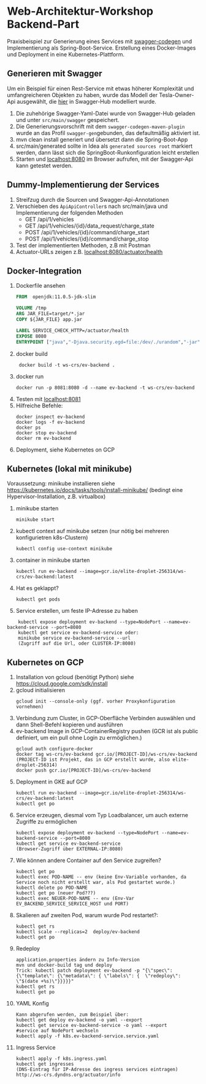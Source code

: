 
# Web-Architektur-Workshop Backend-Part

Praxisbeispiel zur Generierung eines Services mit [swagger-codegen](https://github.com/swagger-api/swagger-codegen) und
Implementierung als Spring-Boot-Service.
Erstellung eines Docker-Images und Deployment in eine Kubernetes-Plattform.

## Generieren mit Swagger
Um ein Beispiel für einen Rest-Service mit etwas höherer Komplexität und umfangreicheren Objekten zu haben, wurde das Modell der Tesla-Owner-Api
ausgewählt, die [hier](https://app.swaggerhub.com/apis-docs/fehguy/tesla/2.0.2) in Swagger-Hub modelliert wurde.

1. Die zuhehörige Swagger-Yaml-Datei wurde von Swagger-Hub geladen und unter ```src/main/swagger``` gespeichert.
2. Die Generierungsvorschrift mit dem ```swagger-codegen-maven-plugin``` wurde an das Profil ```swagger-gen```gebunden, das defaultmäßig aktiviert ist.
3. mvn clean install generiert und übersetzt dann die Spring-Boot-App
4. src/main/generated sollte in Idea als `generated sources root` markiert werden, dann lässt sich die SpringBoot-Runkonfiguration leicht erstellen
5. Starten und [localhost:8080](http://localhost:8080) im Browser aufrufen, mit der Swagger-Api kann getestet werden.

## Dummy-Implementierung der Services
1. Streifzug durch die Sourcen und Swagger-Api-Annotationen
2. Verschieben des `ÀpiApiController`s nach src/main/java und Implementierung der folgenden Methoden 
    - GET /api/1/vehicles
    - GET /api/1/vehicles/{id}/data_request/charge_state
    - POST /api/1/vehicles/{id}/command/charge_start
    - POST /api/1/vehicles/{id}/command/charge_stop
3. Test der implementierten Methoden, z.B mit Postman
4. Actuator-URLs zeigen z.B. [localhost:8080/actuator/health](http://localhost:8080/actuator/health)

## Docker-Integration
1. Dockerfile ansehen
    ```dockerfile
    FROM  openjdk:11.0.5-jdk-slim
    
    VOLUME /tmp
    ARG JAR_FILE=target/*.jar
    COPY ${JAR_FILE} app.jar
    
    LABEL SERVICE_CHECK_HTTP=/actuator/health
    EXPOSE 8080
    ENTRYPOINT ["java","-Djava.security.egd=file:/dev/./urandom","-jar","/app.jar"]
    ```
2. docker build
    ```
     docker build -t ws-crs/ev-backend .
    ```
3. docker run
    ```
    docker run -p 8081:8080 -d --name ev-backend -t ws-crs/ev-backend 
    ```
4. Testen mit [localhost:8081](http://localhost:8081)
5. Hilfreiche Befehle:
    ```
    docker inspect ev-backend
    docker logs -f ev-backend
    docker ps
    docker stop ev-backend
    docker rm ev-backend
    ```
6. Deployment, siehe Kubernetes on GCP

## Kubernetes (lokal mit minikube)
Voraussetzung: minikube installieren
siehe https://kubernetes.io/docs/tasks/tools/install-minikube/
(bedingt eine Hypervisor-Installation, z.B. virtualbox)
1. minikube starten
    ```
    minikube start
    ```
2. kubectl context auf minikube setzen (nur nötig bei mehreren konfigurietren k8s-Clustern)
    ```
    kubectl config use-context minikube
    ```
2. container in minikube starten 
    ```
    kubectl run ev-backend --image=gcr.io/elite-droplet-256314/ws-crs/ev-backend:latest
    ``` 
4. Hat es geklappt?
    ```
    kubectl get pods
    ```
5. Service erstellen, um feste IP-Adresse zu haben
```
    kubectl expose deployment ev-backend --type=NodePort --name=ev-backend-service --port=8080
    kubectl get service ev-backend-service oder:
    minikube service ev-backend-service --url
    (Zugriff auf die Url, oder CLUSTER-IP:8080)
```

## Kubernetes on GCP
1. Installation von gcloud (benötigt Python)
siehe https://cloud.google.com/sdk/install
2. gcloud initialisieren
    ```
    gcloud init --console-only (ggf. vorher Proxykonfiguration vornehmen)
    ```
3. Verbindung zum Cluster, in GCP-Oberfläche Verbinden auswählen und dann Shell-Befehl kopieren und ausführen
4. ev-backend Image in GCP-ContainerRegistry pushen (GCR ist als public definiert, um ein pull ohne Login zu ermöglichen.)
    ```
    gcloud auth configure-docker
    docker tag ws-crs/ev-backend gcr.io/[PROJECT-ID]/ws-crs/ev-backend  (PROJECT-ID ist Projekt, das in GCP erstellt wurde, also elite-droplet-256314)
    docker push gcr.io/[PROJECT-ID]/ws-crs/ev-backend
    ```
5. Deployment in GKE auf GCP
    ```
    kubectl run ev-backend --image=gcr.io/elite-droplet-256314/ws-crs/ev-backend:latest
    kubectl get po
    ``` 
6. Service erzeugen, diesmal vom Typ Loadbalancer, um auch externe Zugriffe zu ermöglichen
    ```
    kubectl expose deployment ev-backend --type=NodePort --name=ev-backend-service --port=8080
    kubectl get service ev-backend-service
    (Browser-Zugriff über EXTERNAL-IP:8080)
   ```
7. Wie können andere Container auf den Service zugreifen?
    ```
    kubectl get po
    kubectl exec POD-NAME -- env (keine Env-Variable vorhanden, da Service noch nicht erstellt war, als Pod gestartet wurde.)
    kubectl delete po POD-NAME
    kubectl get po (neuer Pod???)
    kubectl exec NEUER-POD-NAME -- env (Env-Var EV_BACKEND_SERVICE_SERVICE_HOST und PORT)
    ``` 
8. Skalieren auf zweiten Pod, warum wurde Pod restartet?:
    ```
    kubectl get rs
    kubectl scale --replicas=2  deploy/ev-backend
    kubectl get po
    ```
9. Redeploy
   ```
   application.properties ändern zu Info-Version
   mvn und docker-build tag und deploy
   Trick: kubectl patch deployment ev-backend -p "{\"spec\": {\"template\": {\"metadata\": { \"labels\": {  \"redeploy\": \"$(date +%s)\"}}}}}"
   kubectl get rs
   kubectl get po
   ```
10. YAML Konfig
    ```
    Kann abgerufen werden, zum Beispiel über:
    kubectl get deploy ev-backend -o yaml --export
    kubectl get service ev-backend-service -o yaml --export
    #service auf NodePort wechseln
    kubectl apply -f k8s.ev-backend-service.service.yaml
    ```  
11. Ingress Service
    ```
    kubectl apply -f k8s.ingress.yaml  
    kubectl get ingresses
    (DNS-Eintrag für IP-Adresse des ingress services eintragen)
    http://ws-crs.dyndns.org/actuator/info
    ``` 